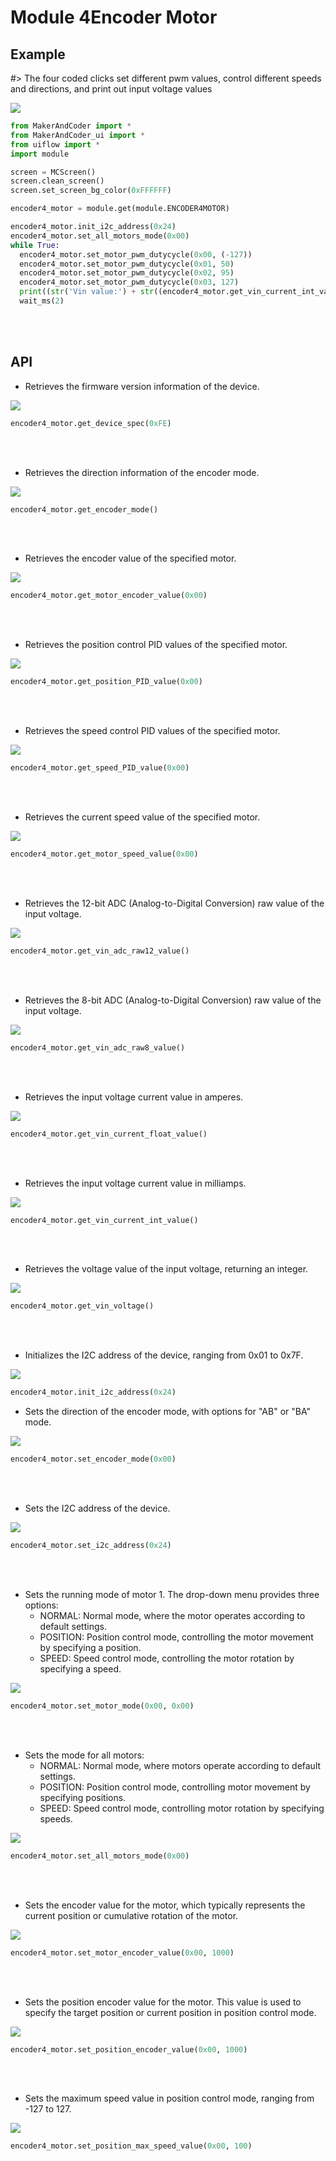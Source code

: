 # Module 4Encoder Motor

## Example

#> The four coded clicks set different pwm values, control different speeds and directions, and print out input voltage values

<img class="blockly_svg" src="https://makerandcoder.com/MCLab/blockly/modules/4encoder_motor/uiflow_block_4encoder_demo2.svg">

```python
from MakerAndCoder import *
from MakerAndCoder_ui import *
from uiflow import *
import module

screen = MCScreen()
screen.clean_screen()
screen.set_screen_bg_color(0xFFFFFF)

encoder4_motor = module.get(module.ENCODER4MOTOR)

encoder4_motor.init_i2c_address(0x24)
encoder4_motor.set_all_motors_mode(0x00)
while True:
  encoder4_motor.set_motor_pwm_dutycycle(0x00, (-127))
  encoder4_motor.set_motor_pwm_dutycycle(0x01, 50)
  encoder4_motor.set_motor_pwm_dutycycle(0x02, 95)
  encoder4_motor.set_motor_pwm_dutycycle(0x03, 127)
  print((str('Vin value:') + str((encoder4_motor.get_vin_current_int_value()))))
  wait_ms(2)
```
<br><br>
## API
- Retrieves the firmware version information of the device.
<img class="blockly_svg" src="https://makerandcoder.com/MCLab/blockly/modules/4encoder_motor/uiflow_block_module_4encodermotor_get_device_spec.svg">

```python
encoder4_motor.get_device_spec(0xFE)
```

<br><br>
- Retrieves the direction information of the encoder mode.
<img class="blockly_svg" src="https://makerandcoder.com/MCLab/blockly/modules/4encoder_motor/uiflow_block_module_4encodermotor_get_encoder_mode_direction.svg">

```python
encoder4_motor.get_encoder_mode()
```

<br><br>
- Retrieves the encoder value of the specified motor.
<img class="blockly_svg" src="https://makerandcoder.com/MCLab/blockly/modules/4encoder_motor/uiflow_block_module_4encodermotor_get_motor_encoder_value.svg">

```python
encoder4_motor.get_motor_encoder_value(0x00)
```

<br><br>
- Retrieves the position control PID values of the specified motor.
<img class="blockly_svg" src="https://makerandcoder.com/MCLab/blockly/modules/4encoder_motor/uiflow_block_module_4encodermotor_get_motor_pos_pid_value.svg">

```python
encoder4_motor.get_position_PID_value(0x00)
```

<br><br>
- Retrieves the speed control PID values of the specified motor.
<img class="blockly_svg" src="https://makerandcoder.com/MCLab/blockly/modules/4encoder_motor/uiflow_block_module_4encodermotor_get_motor_speed_pid_value.svg">

```python
encoder4_motor.get_speed_PID_value(0x00)
```

<br><br>
- Retrieves the current speed value of the specified motor.
<img class="blockly_svg" src="https://makerandcoder.com/MCLab/blockly/modules/4encoder_motor/uiflow_block_module_4encodermotor_get_motor_speed_value.svg">

```python
encoder4_motor.get_motor_speed_value(0x00)
```

<br><br>
- Retrieves the 12-bit ADC (Analog-to-Digital Conversion) raw value of the input voltage.
<img class="blockly_svg" src="https://makerandcoder.com/MCLab/blockly/modules/4encoder_motor/uiflow_block_module_4encodermotor_get_vin_adc_raw12_value.svg">

```python
encoder4_motor.get_vin_adc_raw12_value()
```

<br><br>
- Retrieves the 8-bit ADC (Analog-to-Digital Conversion) raw value of the input voltage.
<img class="blockly_svg" src="https://makerandcoder.com/MCLab/blockly/modules/4encoder_motor/uiflow_block_module_4encodermotor_get_vin_adc_raw8_value.svg">

```python
encoder4_motor.get_vin_adc_raw8_value()
```

<br><br>
- Retrieves the input voltage current value in amperes.
<img class="blockly_svg" src="https://makerandcoder.com/MCLab/blockly/modules/4encoder_motor/uiflow_block_module_4encodermotor_get_vin_current_float_value.svg">

```python
encoder4_motor.get_vin_current_float_value()
```

<br><br>
- Retrieves the input voltage current value in milliamps.
<img class="blockly_svg" src="https://makerandcoder.com/MCLab/blockly/modules/4encoder_motor/uiflow_block_module_4encodermotor_get_vin_current_value.svg">

```python
encoder4_motor.get_vin_current_int_value()
```

<br><br>
- Retrieves the voltage value of the input voltage, returning an integer.
<img class="blockly_svg" src="https://makerandcoder.com/MCLab/blockly/modules/4encoder_motor/uiflow_block_module_4encodermotor_get_vin_voltage_value.svg">

```python
encoder4_motor.get_vin_voltage()
```

<br><br>
- Initializes the I2C address of the device, ranging from 0x01 to 0x7F.
<img class="blockly_svg" src="https://makerandcoder.com/MCLab/blockly/modules/4encoder_motor/uiflow_block_module_4encodermotor_init.svg">

```python
encoder4_motor.init_i2c_address(0x24)
```


- Sets the direction of the encoder mode, with options for "AB" or "BA" mode.
<img class="blockly_svg" src="https://makerandcoder.com/MCLab/blockly/modules/4encoder_motor/uiflow_block_module_4encodermotor_set_encoder_mode_direction.svg">

```python
encoder4_motor.set_encoder_mode(0x00)
```

<br><br>
- Sets the I2C address of the device.
<img class="blockly_svg" src="https://makerandcoder.com/MCLab/blockly/modules/4encoder_motor/uiflow_block_module_4encodermotor_set_i2c_address.svg">

```python
encoder4_motor.set_i2c_address(0x24)
```

<br><br>
- Sets the running mode of motor 1. The drop-down menu provides three options:
  - NORMAL: Normal mode, where the motor operates according to default settings.
  - POSITION: Position control mode, controlling the motor movement by specifying a position.
  - SPEED: Speed control mode, controlling the motor rotation by specifying a speed.
<img class="blockly_svg" src="https://makerandcoder.com/MCLab/blockly/modules/4encoder_motor/uiflow_block_module_4encodermotor_set_mode.svg">

```python
encoder4_motor.set_motor_mode(0x00, 0x00)
```

<br><br>
- Sets the mode for all motors:
  - NORMAL: Normal mode, where motors operate according to default settings.
  - POSITION: Position control mode, controlling motor movement by specifying positions.
  - SPEED: Speed control mode, controlling motor rotation by specifying speeds.
<img class="blockly_svg" src="https://makerandcoder.com/MCLab/blockly/modules/4encoder_motor/uiflow_block_module_4encodermotor_set_mode_all.svg">

```python
encoder4_motor.set_all_motors_mode(0x00)
```

<br><br>
- Sets the encoder value for the motor, which typically represents the current position or cumulative rotation of the motor.
<img class="blockly_svg" src="https://makerandcoder.com/MCLab/blockly/modules/4encoder_motor/uiflow_block_module_4encodermotor_set_motor_encoder_value.svg">

```python
encoder4_motor.set_motor_encoder_value(0x00, 1000)
```

<br><br>
- Sets the position encoder value for the motor. This value is used to specify the target position or current position in position control mode.
<img class="blockly_svg" src="https://makerandcoder.com/MCLab/blockly/modules/4encoder_motor/uiflow_block_module_4encodermotor_set_pos_encoder_value.svg">

```python
encoder4_motor.set_position_encoder_value(0x00, 1000)
```

<br><br>
- Sets the maximum speed value in position control mode, ranging from -127 to 127.
<img class="blockly_svg" src="https://makerandcoder.com/MCLab/blockly/modules/4encoder_motor/uiflow_block_module_4encodermotor_set_pos_max_speed_value.svg">

```python
encoder4_motor.set_position_max_speed_value(0x00, 100)
```

